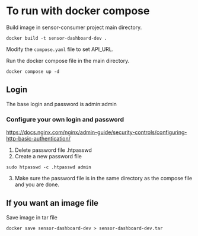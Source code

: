 # To run with docker compose

Build image in sensor-consumer project main directory.
```
docker build -t sensor-dashboard-dev .
```
Modify the `compose.yaml` file to set API_URL.

Run the docker compose file in the main directory.
```
docker compose up -d
```

## Login
The base login and password is admin:admin
### Configure your own login and password
https://docs.nginx.com/nginx/admin-guide/security-controls/configuring-http-basic-authentication/
1. Delete password file .htpasswd
2. Create a new password file
```
sudo htpasswd -c .htpasswd admin
```
3. Make sure the password file is in the same directory as the compose file and you are done.


## If you want an image file 
Save image in tar file
```
docker save sensor-dashboard-dev > sensor-dashboard-dev.tar
```